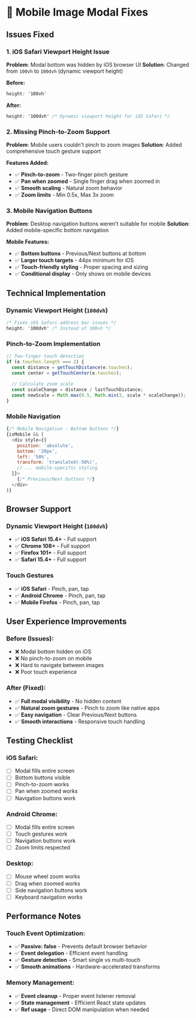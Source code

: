 # 📱 Mobile Image Modal Fixes

## Issues Fixed

### 1. **iOS Safari Viewport Height Issue**
**Problem**: Modal bottom was hidden by iOS browser UI
**Solution**: Changed from `100vh` to `100dvh` (dynamic viewport height)

**Before:**
```css
height: '100vh'
```

**After:**
```css
height: '100dvh' /* Dynamic viewport height for iOS Safari */
```

### 2. **Missing Pinch-to-Zoom Support**
**Problem**: Mobile users couldn't pinch to zoom images
**Solution**: Added comprehensive touch gesture support

**Features Added:**
- ✅ **Pinch-to-zoom** - Two-finger pinch gesture
- ✅ **Pan when zoomed** - Single finger drag when zoomed in
- ✅ **Smooth scaling** - Natural zoom behavior
- ✅ **Zoom limits** - Min 0.5x, Max 3x zoom

### 3. **Mobile Navigation Buttons**
**Problem**: Desktop navigation buttons weren't suitable for mobile
**Solution**: Added mobile-specific bottom navigation

**Mobile Features:**
- ✅ **Bottom buttons** - Previous/Next buttons at bottom
- ✅ **Larger touch targets** - 44px minimum for iOS
- ✅ **Touch-friendly styling** - Proper spacing and sizing
- ✅ **Conditional display** - Only shows on mobile devices

## Technical Implementation

### **Dynamic Viewport Height (`100dvh`)**
```css
/* Fixes iOS Safari address bar issues */
height: '100dvh' /* Instead of 100vh */
```

### **Pinch-to-Zoom Implementation**
```javascript
// Two-finger touch detection
if (e.touches.length === 2) {
  const distance = getTouchDistance(e.touches);
  const center = getTouchCenter(e.touches);
  
  // Calculate zoom scale
  const scaleChange = distance / lastTouchDistance;
  const newScale = Math.max(0.5, Math.min(3, scale * scaleChange));
}
```

### **Mobile Navigation**
```javascript
{/* Mobile Navigation - Bottom buttons */}
{isMobile && (
  <div style={{
    position: 'absolute',
    bottom: '20px',
    left: '50%',
    transform: 'translateX(-50%)',
    // ... mobile-specific styling
  }}>
    {/* Previous/Next buttons */}
  </div>
)}
```

## Browser Support

### **Dynamic Viewport Height (`100dvh`)**
- ✅ **iOS Safari 15.4+** - Full support
- ✅ **Chrome 108+** - Full support  
- ✅ **Firefox 101+** - Full support
- ✅ **Safari 15.4+** - Full support

### **Touch Gestures**
- ✅ **iOS Safari** - Pinch, pan, tap
- ✅ **Android Chrome** - Pinch, pan, tap
- ✅ **Mobile Firefox** - Pinch, pan, tap

## User Experience Improvements

### **Before (Issues):**
- ❌ Modal bottom hidden on iOS
- ❌ No pinch-to-zoom on mobile
- ❌ Hard to navigate between images
- ❌ Poor touch experience

### **After (Fixed):**
- ✅ **Full modal visibility** - No hidden content
- ✅ **Natural zoom gestures** - Pinch to zoom like native apps
- ✅ **Easy navigation** - Clear Previous/Next buttons
- ✅ **Smooth interactions** - Responsive touch handling

## Testing Checklist

### **iOS Safari:**
- [ ] Modal fills entire screen
- [ ] Bottom buttons visible
- [ ] Pinch-to-zoom works
- [ ] Pan when zoomed works
- [ ] Navigation buttons work

### **Android Chrome:**
- [ ] Modal fills entire screen
- [ ] Touch gestures work
- [ ] Navigation buttons work
- [ ] Zoom limits respected

### **Desktop:**
- [ ] Mouse wheel zoom works
- [ ] Drag when zoomed works
- [ ] Side navigation buttons work
- [ ] Keyboard navigation works

## Performance Notes

### **Touch Event Optimization:**
- ✅ **Passive: false** - Prevents default browser behavior
- ✅ **Event delegation** - Efficient event handling
- ✅ **Gesture detection** - Smart single vs multi-touch
- ✅ **Smooth animations** - Hardware-accelerated transforms

### **Memory Management:**
- ✅ **Event cleanup** - Proper event listener removal
- ✅ **State management** - Efficient React state updates
- ✅ **Ref usage** - Direct DOM manipulation when needed
